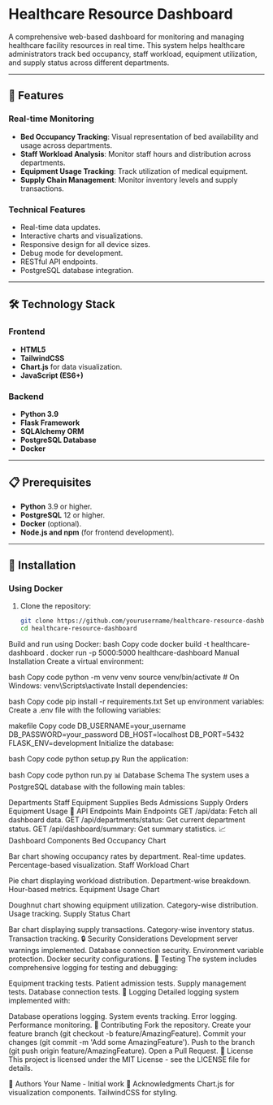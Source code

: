 # Healthcare Resource Dashboard

A comprehensive web-based dashboard for monitoring and managing healthcare facility resources in real time. This system helps healthcare administrators track bed occupancy, staff workload, equipment utilization, and supply status across different departments.

---

## 🌟 Features

### Real-time Monitoring
- **Bed Occupancy Tracking**: Visual representation of bed availability and usage across departments.
- **Staff Workload Analysis**: Monitor staff hours and distribution across departments.
- **Equipment Usage Tracking**: Track utilization of medical equipment.
- **Supply Chain Management**: Monitor inventory levels and supply transactions.

### Technical Features
- Real-time data updates.
- Interactive charts and visualizations.
- Responsive design for all device sizes.
- Debug mode for development.
- RESTful API endpoints.
- PostgreSQL database integration.

---

## 🛠 Technology Stack

### Frontend
- **HTML5**
- **TailwindCSS**
- **Chart.js** for data visualization.
- **JavaScript (ES6+)**

### Backend
- **Python 3.9**
- **Flask Framework**
- **SQLAlchemy ORM**
- **PostgreSQL Database**
- **Docker**

---

## 📋 Prerequisites

- **Python** 3.9 or higher.
- **PostgreSQL** 12 or higher.
- **Docker** (optional).
- **Node.js and npm** (for frontend development).

---

## 🚀 Installation

### Using Docker

1. Clone the repository:  
   ```bash
   git clone https://github.com/yourusername/healthcare-resource-dashboard.git
   cd healthcare-resource-dashboard
Build and run using Docker:
bash
Copy code
docker build -t healthcare-dashboard .
docker run -p 5000:5000 healthcare-dashboard
Manual Installation
Create a virtual environment:

bash
Copy code
python -m venv venv
source venv/bin/activate  # On Windows: venv\Scripts\activate
Install dependencies:

bash
Copy code
pip install -r requirements.txt
Set up environment variables:
Create a .env file with the following variables:

makefile
Copy code
DB_USERNAME=your_username
DB_PASSWORD=your_password
DB_HOST=localhost
DB_PORT=5432
FLASK_ENV=development
Initialize the database:

bash
Copy code
python setup.py
Run the application:

bash
Copy code
python run.py
📊 Database Schema
The system uses a PostgreSQL database with the following main tables:

Departments
Staff
Equipment
Supplies
Beds
Admissions
Supply Orders
Equipment Usage
🔌 API Endpoints
Main Endpoints
GET /api/data: Fetch all dashboard data.
GET /api/departments/status: Get current department status.
GET /api/dashboard/summary: Get summary statistics.
📈 Dashboard Components
Bed Occupancy Chart

Bar chart showing occupancy rates by department.
Real-time updates.
Percentage-based visualization.
Staff Workload Chart

Pie chart displaying workload distribution.
Department-wise breakdown.
Hour-based metrics.
Equipment Usage Chart

Doughnut chart showing equipment utilization.
Category-wise distribution.
Usage tracking.
Supply Status Chart

Bar chart displaying supply transactions.
Category-wise inventory status.
Transaction tracking.
🔒 Security Considerations
Development server warnings implemented.
Database connection security.
Environment variable protection.
Docker security configurations.
🧪 Testing
The system includes comprehensive logging for testing and debugging:

Equipment tracking tests.
Patient admission tests.
Supply management tests.
Database connection tests.
📝 Logging
Detailed logging system implemented with:

Database operations logging.
System events tracking.
Error logging.
Performance monitoring.
🤝 Contributing
Fork the repository.
Create your feature branch (git checkout -b feature/AmazingFeature).
Commit your changes (git commit -m 'Add some AmazingFeature').
Push to the branch (git push origin feature/AmazingFeature).
Open a Pull Request.
📄 License
This project is licensed under the MIT License - see the LICENSE file for details.

👥 Authors
Your Name - Initial work
🙏 Acknowledgments
Chart.js for visualization components.
TailwindCSS for styling.
